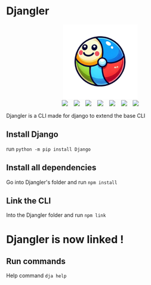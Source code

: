 # Djangler

<div align="center">
    <img src="./Djangler-icon.png" width="200" class="">
</div>

<div align="center">
    <img src="https://img.shields.io/badge/powershell-5391FE?style=for-the-badge&logo=powershell&logoColor=white">
    &nbsp;&nbsp;
    <img src="https://img.shields.io/badge/Maintained%3F-yes-green.svg">
    &nbsp;&nbsp;
    <img src="https://img.shields.io/github/license/Arquake/Djangler.svg">
    &nbsp;&nbsp;
    <img src="https://img.shields.io/github/stars/Arquake/Djangler.svg">
    &nbsp;&nbsp;
    <img src="https://img.shields.io/github/downloads/Arquake/Djangler/total.svg">
    &nbsp;&nbsp;
    <img src="https://img.shields.io/badge/Made%20with-Node js-1f425f.svg">
    &nbsp;&nbsp;
    <img src="https://img.shields.io/badge/version-1.4.2-blue.svg">
</div>

Djangler is a CLI made for django to extend the base CLI


## Install Django
run `python -m pip install Django`

## Install all dependencies
Go into Djangler's folder and run
``npm install``

## Link the CLI
Into the Djangler folder and run
``npm link``

# Djangler is now linked !

## Run commands

Help command ``dja help``
